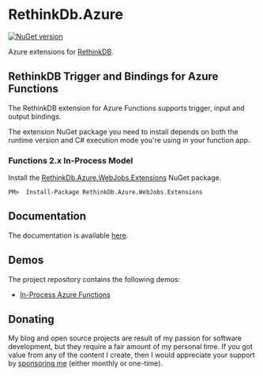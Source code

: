﻿# RethinkDb.Azure
[![NuGet version](https://badge.fury.io/nu/RethinkDb.Azure.WebJobs.Extensions.svg)](http://badge.fury.io/nu/RethinkDb.Azure.WebJobs.Extensions)

Azure extensions for [RethinkDB](https://www.rethinkdb.com/).

## RethinkDB Trigger and Bindings for Azure Functions

The RethinkDB extension for Azure Functions supports trigger, input and output bindings.

The extension NuGet package you need to install depends on both the runtime version and C# execution mode you're using in your function app.

### Functions 2.x  In-Process Model

Install the [RethinkDb.Azure.WebJobs.Extensions](https://www.nuget.org/packages/RethinkDb.Azure.WebJobs.Extensions) NuGet package.

```
PM>  Install-Package RethinkDb.Azure.WebJobs.Extensions
```

## Documentation

The documentation is available [here](https://tpeczek.github.io/RethinkDb.Azure/).

## Demos

The project repository contains the following demos:
- [In-Process Azure Functions](https://github.com/tpeczek/RethinkDb.Azure/tree/main/samples/Demo.RethinkDb.Azure.Functions)

## Donating

My blog and open source projects are result of my passion for software development, but they require a fair amount of my personal time. If you got value from any of the content I create, then I would appreciate your support by [sponsoring me](https://github.com/sponsors/tpeczek) (either monthly or one-time).

